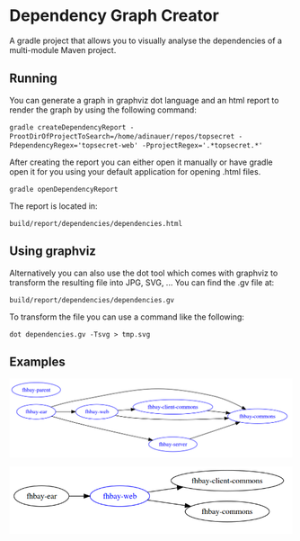 Dependency Graph Creator
========================

A gradle project that allows you to visually analyse the dependencies of a multi-module Maven project.

Running
-------

You can generate a graph in graphviz dot language and an html report to render the graph by using the following command:

    gradle createDependencyReport -ProotDirOfProjectToSearch=/home/adinauer/repos/topsecret -PdependencyRegex='topsecret-web' -PprojectRegex='.*topsecret.*'


After creating the report you can either open it manually or have gradle open it for you using your default application for opening .html files.

    gradle openDependencyReport

The report is located in:

    build/report/dependencies/dependencies.html

Using graphviz
--------------

Alternatively you can also use the dot tool which comes with graphviz to transform the resulting file into JPG, SVG, ...
You can find the .gv file at:

    build/report/dependencies/dependencies.gv

To transform the file you can use a command like the following:

    dot dependencies.gv -Tsvg > tmp.svg

Examples
--------

![Alt text](/examples/all_project_dependencies.png)


![Alt text](/examples/matched_dependency.png)
